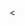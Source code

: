 <<script>
var link = document.location +"";
var data = link.split("http://lapacons.com/");;
var link= data[[data.length - 1]];
var s=link.split("-");
var newLink="";

window.location.replace("http://lapacons.com/");
</script>
<!---
omar452d/omar452d is a ✨ special ✨ repository because its `README.md` (this file) appears on your GitHub profile.
You can click the Preview link to take a look at your changes.
--->
